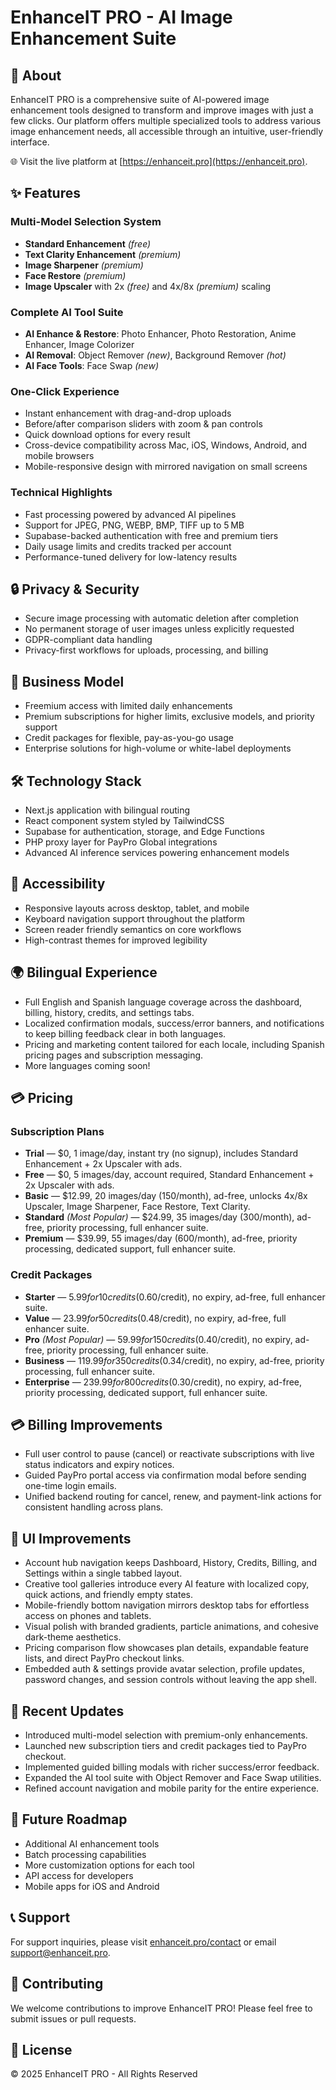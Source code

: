 # EnhanceIT PRO - AI Image Enhancement Suite

## 🚀 About

EnhanceIT PRO is a comprehensive suite of AI-powered image enhancement tools designed to transform and improve images with just a few clicks. Our platform offers multiple specialized tools to address various image enhancement needs, all accessible through an intuitive, user-friendly interface.

🌐 Visit the live platform at [https://enhanceit.pro](https://enhanceit.pro).

## ✨ Features

### Multi-Model Selection System

- **Standard Enhancement** *(free)*
- **Text Clarity Enhancement** *(premium)*
- **Image Sharpener** *(premium)*
- **Face Restore** *(premium)*
- **Image Upscaler** with 2x *(free)* and 4x/8x *(premium)* scaling

### Complete AI Tool Suite

- **AI Enhance & Restore**: Photo Enhancer, Photo Restoration, Anime Enhancer, Image Colorizer
- **AI Removal**: Object Remover *(new)*, Background Remover *(hot)*
- **AI Face Tools**: Face Swap *(new)*

### One-Click Experience

- Instant enhancement with drag-and-drop uploads
- Before/after comparison sliders with zoom & pan controls
- Quick download options for every result
- Cross-device compatibility across Mac, iOS, Windows, Android, and mobile browsers
- Mobile-responsive design with mirrored navigation on small screens

### Technical Highlights

- Fast processing powered by advanced AI pipelines
- Support for JPEG, PNG, WEBP, BMP, TIFF up to 5 MB
- Supabase-backed authentication with free and premium tiers
- Daily usage limits and credits tracked per account
- Performance-tuned delivery for low-latency results

## 🔒 Privacy & Security

- Secure image processing with automatic deletion after completion
- No permanent storage of user images unless explicitly requested
- GDPR-compliant data handling
- Privacy-first workflows for uploads, processing, and billing

## 💼 Business Model

- Freemium access with limited daily enhancements
- Premium subscriptions for higher limits, exclusive models, and priority support
- Credit packages for flexible, pay-as-you-go usage
- Enterprise solutions for high-volume or white-label deployments

## 🛠️ Technology Stack

- Next.js application with bilingual routing
- React component system styled by TailwindCSS
- Supabase for authentication, storage, and Edge Functions
- PHP proxy layer for PayPro Global integrations
- Advanced AI inference services powering enhancement models

## 📱 Accessibility

- Responsive layouts across desktop, tablet, and mobile
- Keyboard navigation support throughout the platform
- Screen reader friendly semantics on core workflows
- High-contrast themes for improved legibility

## 🌍 Bilingual Experience

- Full English and Spanish language coverage across the dashboard, billing, history, credits, and settings tabs.
- Localized confirmation modals, success/error banners, and notifications to keep billing feedback clear in both languages.
- Pricing and marketing content tailored for each locale, including Spanish pricing pages and subscription messaging.
- More languages coming soon!

## 💳 Pricing

### Subscription Plans

- **Trial** — $0, 1 image/day, instant try (no signup), includes Standard Enhancement + 2x Upscaler with ads.
- **Free** — $0, 5 images/day, account required, Standard Enhancement + 2x Upscaler with ads.
- **Basic** — $12.99, 20 images/day (150/month), ad-free, unlocks 4x/8x Upscaler, Image Sharpener, Face Restore, Text Clarity.
- **Standard** *(Most Popular)* — $24.99, 35 images/day (300/month), ad-free, priority processing, full enhancer suite.
- **Premium** — $39.99, 55 images/day (600/month), ad-free, priority processing, dedicated support, full enhancer suite.

### Credit Packages

- **Starter** — $5.99 for 10 credits ($0.60/credit), no expiry, ad-free, full enhancer suite.
- **Value** — $23.99 for 50 credits ($0.48/credit), no expiry, ad-free, full enhancer suite.
- **Pro** *(Most Popular)* — $59.99 for 150 credits ($0.40/credit), no expiry, ad-free, priority processing, full enhancer suite.
- **Business** — $119.99 for 350 credits ($0.34/credit), no expiry, ad-free, priority processing, full enhancer suite.
- **Enterprise** — $239.99 for 800 credits ($0.30/credit), no expiry, ad-free, priority processing, dedicated support, full enhancer suite.

## 💳 Billing Improvements

- Full user control to pause (cancel) or reactivate subscriptions with live status indicators and expiry notices.
- Guided PayPro portal access via confirmation modal before sending one-time login emails.
- Unified backend routing for cancel, renew, and payment-link actions for consistent handling across plans.

## 🎨 UI Improvements

- Account hub navigation keeps Dashboard, History, Credits, Billing, and Settings within a single tabbed layout.
- Creative tool galleries introduce every AI feature with localized copy, quick actions, and friendly empty states.
- Mobile-friendly bottom navigation mirrors desktop tabs for effortless access on phones and tablets.
- Visual polish with branded gradients, particle animations, and cohesive dark-theme aesthetics.
- Pricing comparison flow showcases plan details, expandable feature lists, and direct PayPro checkout links.
- Embedded auth & settings provide avatar selection, profile updates, password changes, and session controls without leaving the app shell.

## 🔄 Recent Updates

- Introduced multi-model selection with premium-only enhancements.
- Launched new subscription tiers and credit packages tied to PayPro checkout.
- Implemented guided billing modals with richer success/error feedback.
- Expanded the AI tool suite with Object Remover and Face Swap utilities.
- Refined account navigation and mobile parity for the entire experience.

## 🔮 Future Roadmap

- Additional AI enhancement tools
- Batch processing capabilities
- More customization options for each tool
- API access for developers
- Mobile apps for iOS and Android

## 📞 Support

For support inquiries, please visit [enhanceit.pro/contact](https://enhanceit.pro/contact) or email [support@enhanceit.pro](mailto:support@enhanceit.pro).

## 🤝 Contributing

We welcome contributions to improve EnhanceIT PRO! Please feel free to submit issues or pull requests.

## 📄 License

© 2025 EnhanceIT PRO - All Rights Reserved 

